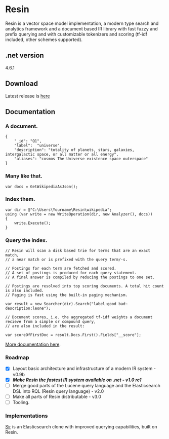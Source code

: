 # Resin

Resin is a vector space model implementation, a modern type search and analytics framework and a document based IR library with fast fuzzy and prefix querying and with customizable tokenizers and scoring (tf-idf included, other schemes supported).

## .net version

4.6.1

## Download

Latest release is [here](https://github.com/kreeben/resin/releases/latest)

## Documentation

### A document.

	{
		"_id": "Q1",
		"label":  "universe",
		"description": "totality of planets, stars, galaxies, intergalactic space, or all matter or all energy",
		"aliases": "cosmos The Universe existence space outerspace"
	}

### Many like that.
	
	var docs = GetWikipediaAsJson();

### Index them.

	var dir = @"C:\Users\Yourname\Resin\wikipedia";
	using (var write = new WriteOperation(dir, new Analyzer(), docs))
	{
		write.Execute();
	}

### Query the index.
<a name="inproc" id="inproc"></a>

	// Resin will scan a disk based trie for terms that are an exact match,
	// a near match or is prefixed with the query term/-s.
	
	// Postings for each term are fetched and scored.
	// A set of postings is produced for each query statement.
	// A final answer is compiled by reducing the postings to one set.
		
	// Postings are resolved into top scoring documents. A total hit count is also included.
	// Paging is fast using the built-in paging mechanism.
	
	var result = new Searcher(dir).Search("label:good bad~ description:leone");
	
	// Document scores, i.e. the aggregated tf-idf weights a document recieve from a simple or compound query,
	// are also included in the result:
	
	var scoreOfFirstDoc = result.Docs.First().Fields["__score"];

[More documentation here](https://github.com/kreeben/resin/wiki). 

### Roadmap

- [x] Layout basic architecture and infrastructure of a modern IR system - v0.9b
- [x] ___Make Resin the fastest IR system available on .net - v1.0 rc1___
- [ ] Merge good parts of the Lucene query language and the Elasticsearch DSL into RQL (Resin query language) - v2.0
- [ ] Make all parts of Resin distributable - v3.0
- [ ] Tooling.

### Implementations

[Sir](https://github.com/kreeben/sir) is an Elasticsearch clone with improved querying capabilities, built on Resin.
